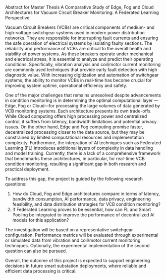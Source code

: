 Abstract for Master Thesis 
A Comparative Study of Edge, Fog and Cloud Architectures for Vacuum Circuit Breaker Monitoring: A Federated Learning Perspective


Vacuum Circuit Breakers (VCBs) are critical components of medium- and high-voltage switchgear systems used in modern power distribution networks. They are responsible for interrupting fault currents and ensuring the safe operation of electrical systems by isolating faulty sections. The reliability and performance of VCBs are critical to the overall health and stability of power systems. As these breakers operate under mechanical and electrical stress, it is essential to analyze and predict their operating conditions. Specifically, vibration analysis and coil/motor current monitoring are commonly used techniques that provide early fault detection with high diagnostic value. With increasing digitization and automation of switchgear systems, the ability to monitor VCBs in real-time has become crucial for improving system uptime, operational efficiency and safety.

One of the major challenges that remains unresolved despite advancements in condition monitoring is in determining the optimal computational layer —Edge, Fog or Cloud—for processing the large volumes of data generated by VCB monitoring systems. Each architecture presents its own trade-offs. While Cloud computing offers high processing power and centralized control, it suffers from latency, bandwidth limitations and potential privacy issues. On the other hand, Edge and Fog computing promise faster, decentralized processing closer to the data source, but they may be constrained by limited computational resources and implementation complexity. Furthermore, the integration of AI techniques such as Federated Learning (FL) introduces additional layers of complexity in data handling and model training. Currently, there is a lack of a comprehensive framework that benchmarks these architectures, in particular, for real-time VCB condition monitoring, resulting a significant gap in both research and practical deployment.

To address this gap, the project is guided by the following research questions:

1.	How do Cloud, Fog and Edge architectures compare in terms of latency, bandwidth consumption, AI performance, data privacy, engineering feasibility, and data distribution strategies for VCB condition monitoring?
2.	If Federated Learning proves to be essential, how can FL and Smart Pooling be integrated to improve the performance of decentralized AI models for this application?

The investigation will be based on a representative switchgear configuration. Performance metrics will be evaluated through experimental or simulated data from vibration and coil/motor current monitoring techniques. Optionally, the experimental implementation of the second question can also be pursued.

Overall, the outcome of this project is expected to support engineering decisions in future smart substation deployments, where reliable and efficient data processing is critical.

